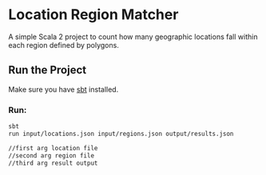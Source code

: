# Location Region Matcher

A simple Scala 2 project to count how many geographic locations fall within each region defined by polygons.

## Run the Project

Make sure you have [sbt](https://www.scala-sbt.org/) installed.

### Run:

```bash
sbt
run input/locations.json input/regions.json output/results.json

//first arg location file
//second arg region file
//third arg result output
